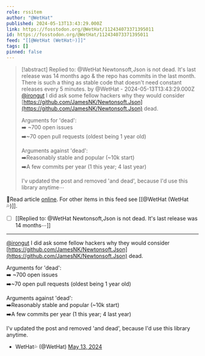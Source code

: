 ```yaml
---
role: rssitem
author: "@WetHat"
published: 2024-05-13T13:43:29.000Z
link: https://fosstodon.org/@WetHat/112434073371395011
id: https://fosstodon.org/@WetHat/112434073371395011
feed: "[[@WetHat (WetHat💦)]]"
tags: []
pinned: false
---
```

> [!abstract] Replied to: @WetHat Newtonsoft,Json is not dead. It's last release was 14 months ago & the repo has commits in the last month. There is such a thing as stable code that doesn't need constant releases every 5 minutes. by @WetHat - 2024-05-13T13:43:29.000Z
> [@irongut](https://mastodon.scot/@irongut) I did ask some fellow hackers why they would consider [https://github.com/JamesNK/Newtonsoft.Json](https://github.com/JamesNK/Newtonsoft.Json) dead.
> 
> Arguments for 'dead':  
> ➡️ ~700 open issues  
> ➡️~70 open pull requests (oldest being 1 year old)
> 
> Arguments against 'dead':  
> ➡️Reasonably stable and popular (~10k start)  
> ➡️A few commits per year (1 this year; 4 last year)
> 
> I'v updated the post and removed 'and dead', because I'd use this library anytime⋯

🔗Read article [online](https://fosstodon.org/@WetHat/112434073371395011). For other items in this feed see [[@WetHat (WetHat💦)]].

- [ ] [[Replied to꞉ @WetHat Newtonsoft,Json is not dead․ It's last release was 14 months⋯]]
- - -
[@irongut](https://mastodon.scot/@irongut) I did ask some fellow hackers why they would consider [https://github.com/JamesNK/Newtonsoft.Json](https://github.com/JamesNK/Newtonsoft.Json) dead.

Arguments for 'dead':  
➡️ ~700 open issues  
➡️~70 open pull requests (oldest being 1 year old)

Arguments against 'dead':  
➡️Reasonably stable and popular (~10k start)  
➡️A few commits per year (1 this year; 4 last year)

I'v updated the post and removed 'and dead', because I'd use this library anytime.

- WetHat💦 (@WetHat) [May 13, 2024](https://fosstodon.org/@WetHat/112434073371395011)